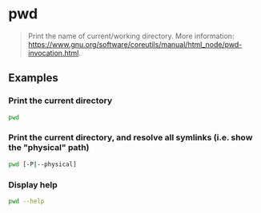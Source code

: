 # pwd

> Print the name of current/working directory. More information: <https://www.gnu.org/software/coreutils/manual/html_node/pwd-invocation.html>.

## Examples

### Print the current directory

```bash
pwd
```

### Print the current directory, and resolve all symlinks (i.e. show the "physical" path)

```bash
pwd [-P|--physical]
```

### Display help

```bash
pwd --help
```
